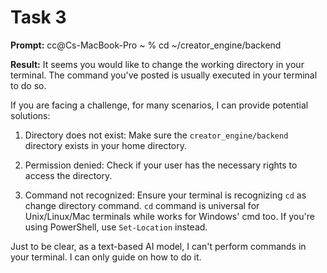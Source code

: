 # Task 3

**Prompt:** cc@Cs-MacBook-Pro ~ % cd ~/creator_engine/backend

**Result:**
It seems you would like to change the working directory in your terminal. The command you've posted is usually executed in your terminal to do so.

If you are facing a challenge, for many scenarios, I can provide potential solutions:

1. Directory does not exist: Make sure the `creator_engine/backend` directory exists in your home directory.

2. Permission denied: Check if your user has the necessary rights to access the directory.

3. Command not recognized: Ensure your terminal is recognizing `cd` as change directory command. `cd` command is universal for Unix/Linux/Mac terminals while works for Windows' cmd too. If you're using PowerShell, use `Set-Location` instead.

Just to be clear, as a text-based AI model, I can't perform commands in your terminal. I can only guide on how to do it.
